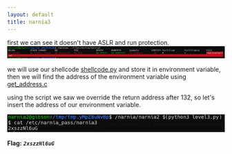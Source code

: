 ```yaml
---
layout: default
title: narnia3
---
```




first we can see it doesn't have ASLR and run protection.
![alt text](./images/level3_1.png)

we will use our shellcode [shellcode.py](./general/shellcode.py) and store it in environment variable, then we will find the address of the environment variable using [get_address.c](./general/get_address.c)

using the script we saw we override the return address after 132, so let's insert the address of our environment variable. 

![alt text](./images/level3_2.png)


**Flag:** ***`2xszzNl6uG`*** 
